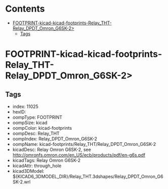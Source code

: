 



Contents
========

* [FOOTPRINT-kicad-kicad-footprints-Relay_THT-Relay_DPDT_Omron_G6SK-2>](#footprint-kicad-kicad-footprints-relay_tht-relay_dpdt_omron_g6sk-2)
	* [Tags](#tags)

# FOOTPRINT-kicad-kicad-footprints-Relay_THT-Relay_DPDT_Omron_G6SK-2>

## Tags

- index: 11025
- hexID: 
- oompType: FOOTPRINT
- oompSize: kicad
- oompColor: kicad-footprints
- oompDesc: Relay_THT
- oompIndex: Relay_DPDT_Omron_G6SK-2
- oompName: kicad-footprints/Relay_THT/Relay_DPDT_Omron_G6SK-2
- kicadDesc: Relay Omron G6SK-2, see http://omronfs.omron.com/en_US/ecb/products/pdf/en-g6s.pdf
- kicadTags: Relay Omron G6SK-2
- kicadAttr: through_hole
- kicad3DModel: ${KICAD6_3DMODEL_DIR}/Relay_THT.3dshapes/Relay_DPDT_Omron_G6SK-2.wrl
